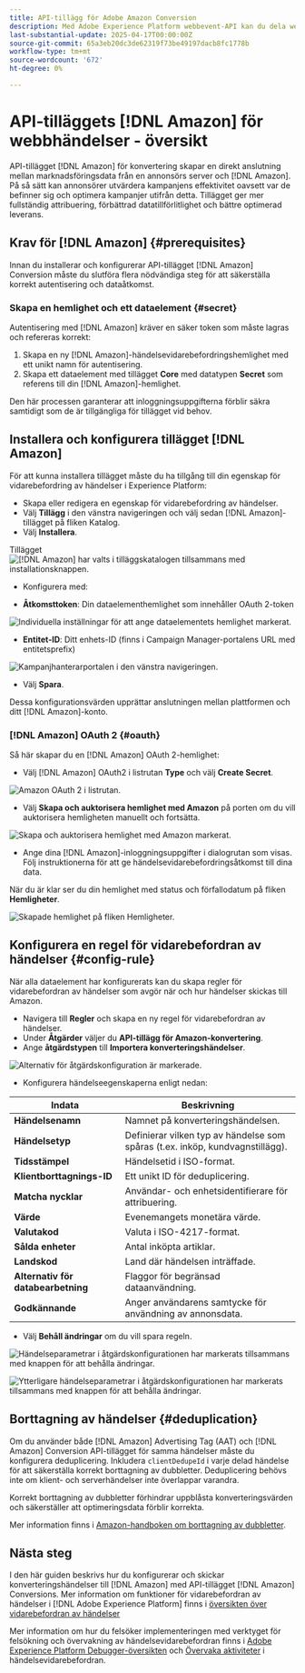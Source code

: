 ```yaml
---
title: API-tillägg för Adobe Amazon Conversion
description: Med Adobe Experience Platform webbevent-API kan du dela webbinteraktioner direkt med Amazon.
last-substantial-update: 2025-04-17T00:00:00Z
source-git-commit: 65a3eb20dc3de62319f73be49197dacb8fc1778b
workflow-type: tm+mt
source-wordcount: '672'
ht-degree: 0%

---
```


# API-tilläggets [!DNL Amazon] för webbhändelser - översikt

API-tillägget [!DNL Amazon] för konvertering skapar en direkt anslutning mellan marknadsföringsdata från en annonsörs server och [!DNL Amazon]. På så sätt kan annonsörer utvärdera kampanjens effektivitet oavsett var de befinner sig och optimera kampanjer utifrån detta. Tillägget ger mer fullständig attribuering, förbättrad datatillförlitlighet och bättre optimerad leverans.

## Krav för [!DNL Amazon] {#prerequisites}

Innan du installerar och konfigurerar API-tillägget [!DNL Amazon] Conversion måste du slutföra flera nödvändiga steg för att säkerställa korrekt autentisering och dataåtkomst.

### Skapa en hemlighet och ett dataelement {#secret}

Autentisering med [!DNL Amazon] kräver en säker token som måste lagras och refereras korrekt:

1. Skapa en ny [!DNL Amazon]-händelsevidarebefordringshemlighet med ett unikt namn för autentisering.
2. Skapa ett dataelement med tillägget **Core** med datatypen **Secret** som referens till din [!DNL Amazon]-hemlighet.

Den här processen garanterar att inloggningsuppgifterna förblir säkra samtidigt som de är tillgängliga för tillägget vid behov.

## Installera och konfigurera tillägget [!DNL Amazon]

För att kunna installera tillägget måste du ha tillgång till din egenskap för vidarebefordring av händelser i Experience Platform:

- Skapa eller redigera en egenskap för vidarebefordring av händelser.
- Välj **Tillägg** i den vänstra navigeringen och välj sedan [!DNL Amazon]-tillägget på fliken Katalog.
- Välj **Installera**.

Tillägget ![[!DNL Amazon] har valts i tilläggskatalogen tillsammans med installationsknappen.](../../../images/extensions/server/amazon/amazon-extension.png)

- Konfigurera med:

- **Åtkomsttoken**: Din dataelementhemlighet som innehåller OAuth 2-token

![Individuella inställningar för att ange dataelementets hemlighet markerat.](../../../images/extensions/server/amazon/2.png)

- **Entitet-ID**: Ditt enhets-ID (finns i Campaign Manager-portalens URL med entitetsprefix)

![Kampanjhanterarportalen i den vänstra navigeringen.](../../../images/extensions/server/amazon/3.png)

- Välj **Spara**.

Dessa konfigurationsvärden upprättar anslutningen mellan plattformen och ditt [!DNL Amazon]-konto.

### [!DNL Amazon] OAuth 2 {#oauth}

Så här skapar du en [!DNL Amazon] OAuth 2-hemlighet:

- Välj [!DNL Amazon] OAuth2 i listrutan **Type** och välj **Create Secret**.

![Amazon OAuth 2 i listrutan.](../../../images/extensions/server/amazon/Oauth.png)

- Välj **Skapa och auktorisera hemlighet med Amazon** på porten om du vill auktorisera hemligheten manuellt och fortsätta.

![Skapa och auktorisera hemlighet med Amazon markerat.](../../../images/extensions/server/amazon/Oauth.1.png)

- Ange dina [!DNL Amazon]-inloggningsuppgifter i dialogrutan som visas. Följ instruktionerna för att ge händelsevidarebefordringsåtkomst till dina data.

När du är klar ser du din hemlighet med status och förfallodatum på fliken **Hemligheter**.

![Skapade hemlighet på fliken Hemligheter.](../../../images/extensions/server/amazon/Oauth.2.png)

## Konfigurera en regel för vidarebefordran av händelser {#config-rule}

När alla dataelement har konfigurerats kan du skapa regler för vidarebefordran av händelser som avgör när och hur händelser skickas till Amazon.

- Navigera till **Regler** och skapa en ny regel för vidarebefordran av händelser.
- Under **Åtgärder** väljer du **API-tillägg för Amazon-konvertering**.
- Ange **åtgärdstypen** till **Importera konverteringshändelser**.

![Alternativ för åtgärdskonfiguration är markerade.](../../../images/extensions/server/amazon/4.png)

- Konfigurera händelseegenskaperna enligt nedan:

| Indata | Beskrivning |
| --- | --- |
| **Händelsenamn** | Namnet på konverteringshändelsen. |
| **Händelsetyp** | Definierar vilken typ av händelse som spåras (t.ex. inköp, kundvagnstillägg). |
| **Tidsstämpel** | Händelsetid i ISO-format. |
| **Klientborttagnings-ID** | Ett unikt ID för deduplicering. |
| **Matcha nycklar** | Användar- och enhetsidentifierare för attribuering. |
| **Värde** | Evenemangets monetära värde. |
| **Valutakod** | Valuta i ISO-4217-format. |
| **Sålda enheter** | Antal inköpta artiklar. |
| **Landskod** | Land där händelsen inträffade. |
| **Alternativ för databearbetning** | Flaggor för begränsad dataanvändning. |
| **Godkännande** | Anger användarens samtycke för användning av annonsdata. |

- Välj **Behåll ändringar** om du vill spara regeln.

![Händelseparametrar i åtgärdskonfigurationen har markerats tillsammans med knappen för att behålla ändringar.](../../../images/extensions/server/amazon/5.png)

![Ytterligare händelseparametrar i åtgärdskonfigurationen har markerats tillsammans med knappen för att behålla ändringar.](../../../images/extensions/server/amazon/6.png)

## Borttagning av händelser {#deduplication}

Om du använder både [!DNL Amazon] Advertising Tag (AAT) och [!DNL Amazon] Conversion API-tillägget för samma händelser måste du konfigurera deduplicering. Inkludera `clientDedupeId` i varje delad händelse för att säkerställa korrekt borttagning av dubbletter.
Deduplicering behövs inte om klient- och serverhändelser inte överlappar varandra.

Korrekt borttagning av dubbletter förhindrar uppblåsta konverteringsvärden och säkerställer att optimeringsdata förblir korrekta.

Mer information finns i [Amazon-handboken om borttagning av dubbletter](https://advertising.amazon.com/).

## Nästa steg

I den här guiden beskrivs hur du konfigurerar och skickar konverteringshändelser till [!DNL Amazon] med API-tillägget [!DNL Amazon] Conversions. Mer information om funktioner för vidarebefordran av händelser i [!DNL Adobe Experience Platform] finns i [översikten över vidarebefordran av händelser](../../../ui/event-forwarding/overview.md)

Mer information om hur du felsöker implementeringen med verktyget för felsökning och övervakning av händelsevidarebefordran finns i [Adobe Experience Platform Debugger-översikten](https://experienceleague.adobe.com/en/docs/experience-platform/debugger/home) och [Övervaka aktiviteter](https://experienceleague.adobe.com/en/docs/experience-platform/tags/event-forwarding/monitoring) i händelsevidarebefordran.